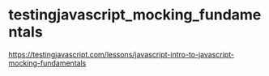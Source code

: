# testingjavascript_mocking_fundamentals
https://testingjavascript.com/lessons/javascript-intro-to-javascript-mocking-fundamentals
